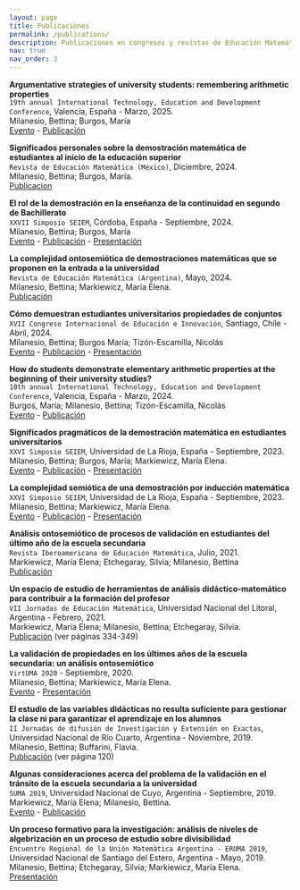 ```yaml
---
layout: page
title: Publicaciones
permalink: /publications/
description: Publicaciones en congresos y revistas de Educación Matemática.
nav: true
nav_order: 3
---
```


**Argumentative strategies of university students: remembering arithmetic properties**\
`19th annual International Technology, Education and Development Conference`, Valencia, España - Marzo, 2025.\
Milanesio, Bettina; Burgos, María\
[Evento](https://iated.org/inted/) - 
[Publicación](https://doi.org/10.21125/inted.2025.0293)

**Significados personales sobre la demostración matemática de estudiantes al inicio de la educación superior**\
`Revista de Educación Matemática (México)`, Diciembre, 2024.\
Milanesio, Bettina; Burgos, María.\
[Publicacion](https://revista-educacion-matematica.org.mx/descargas/Vol36/3/08_REM_36-3.pdf) 

**El rol de la demostración en la enseñanza de la continuidad en segundo de Bachillerato**\
`XXVII Simposio SEIEM`, Córdoba, España - Septiembre, 2024.\
Milanesio, Bettina; Burgos, María\
[Evento](https://www.seiem.es/seiem2024) - 
[Publicación](https://www.seiem.es/docs/actas/27/ActasXXVIISEIEM.pdf#page=367) -
[Presentación](https://bmilanesio.github.io/assets/pdf/Seiem2024.pdf)

**La complejidad ontosemiótica de demostraciones matemáticas que se proponen en la entrada a la universidad**\
`Revista de Educación Matemática (Argentina)`, Mayo, 2024.\
Milanesio, Bettina; Markiewicz, María Elena.\
[Publicación](https://revistas.unc.edu.ar/index.php/REM/article/view/44897) 

**Cómo demuestran estudiantes universitarios propiedades de conjuntos**\
`XVII Congreso Internacional de Educación e Innovación`, Santiago, Chile - Abril, 2024.\
Milanesio, Bettina; Burgos María; Tizón-Escamilla, Nicolás\
[Evento](https://www.ciei2024.com/) - 
[Publicación](https://dialnet.unirioja.es/servlet/articulo?codigo=9734048) -
[Presentación](https://youtu.be/wbloGCesIDs)

**How do students demonstrate elementary arithmetic properties at the beginning of their university studies?**\
`18th annual International Technology, Education and Development Conference`, Valencia, España - Marzo, 2024.\
Burgos, María; Milanesio, Bettina; Tizón-Escamilla, Nicolás\
[Evento](https://iated.org/inted/) - 
[Publicación](https://doi.org/10.21125/inted.2024.0135)

**Significados pragmáticos de la demostración matemática en estudiantes universitarios**\
`XXVI Simposio SEIEM`, Universidad de La Rioja, España - Septiembre, 2023.\
Milanesio, Bettina; Burgos, María; Markiewicz, María Elena.\
[Evento](https://www.seiem.es/seiem2023/) - 
[Publicación](https://seiem.es/docs/actas/26/Comunicaciones/371.pdf) - 
[Presentación](https://bmilanesio.github.io/assets/pdf/Seiem2023_2.pdf)

**La complejidad semiótica de una demostración por inducción matemática**\
`XXVI Simposio SEIEM`, Universidad de La Rioja, España - Septiembre, 2023.\
Milanesio, Bettina; Markiewicz, María Elena.\
[Evento](https://www.seiem.es/seiem2023/) - 
[Publicación](https://seiem.es/docs/actas/26/Comunicaciones/363.pdf) - 
[Presentación](https://bmilanesio.github.io/assets/pdf/Seiem2023_1.pdf)

**Análisis ontosemiótico de procesos de validación en estudiantes del último año de la escuela secundaria**\
`Revista Iberoamericana de Educación Matemática`, Julio, 2021.\
Markiewicz, María Elena; Etchegaray, Silvia; Milanesio, Bettina\
[Publicación](https://union.fespm.es/index.php/UNION/article/view/232/159) 

**Un espacio de estudio de herramientas de análisis didáctico-matemático para contribuir a la formación del profesor**\
`VII Jornadas de Educación Matemática`, Universidad Nacional del Litoral, Argentina - Febrero, 2021.\
Markiewicz, María Elena; Milanesio, Bettina; Etchegaray, Silvia.\
[Publicación](https://www.fhuc.unl.edu.ar/institucional/wp-content/uploads/sites/3/2018/08/Ebook-Actas-Jornadas-Matem%C3%A1tica-2021.pdf) (ver páginas 334-349)

**La validación de propiedades en los últimos años de la escuela secundaria: un análisis ontosemiótico**\
`VirtUMA 2020` - Septiembre, 2020.\
Milanesio, Bettina; Markiewicz, María Elena.\
[Evento](https://virtuma2020.com.ar) - 
[Presentación](https://www.youtube.com/watch?v=JLW7khUUDqg&feature=youtu.be&ab_channel=BettinaMilanesio)

**El estudio de las variables didácticas no resulta suficiente para gestionar la clase ni para garantizar el aprendizaje en los alumnos**\
`II Jornadas de difusión de Investigación y Extensión en Exactas`, Universidad Nacional de Río Cuarto, Argentina - Noviembre, 2019. \
Milanesio, Bettina; Buffarini, Flavia.\
[Publicación](https://drive.google.com/file/d/1jvoNKOXwzuwWVt6aAMmU7Bc9qhbzRYWB/view)
(ver página 120)

**Algunas consideraciones acerca del problema de la validación en el tránsito de la escuela secundaria a la universidad**\
`SUMA 2019`, Universidad Nacional de Cuyo, Argentina - Septiembre, 2019.\
Markiewicz, María Elena; Milanesio, Bettina.\
[Evento](http://www.union-matematica.org.ar/suma2019/suma2019.html) - 
[Publicación](http://www.union-matematica.org.ar/suma2019/abstract_ed_2.html#29/07/2019%2010:13:54)

**Un proceso formativo para la investigación: análisis de niveles de algebrización en un proceso de estudio sobre divisibilidad**\
`Encuentro Regional de la Unión Matemática Argentina - ERUMA 2019`, Universidad Nacional de Santiago del Estero, Argentina - Mayo, 2019.\
Milanesio, Bettina; Etchegaray, Silvia; Markiewicz, María Elena.\
[Presentación](https://bmilanesio.github.io/assets/pdf/PowerEruma.pdf)
